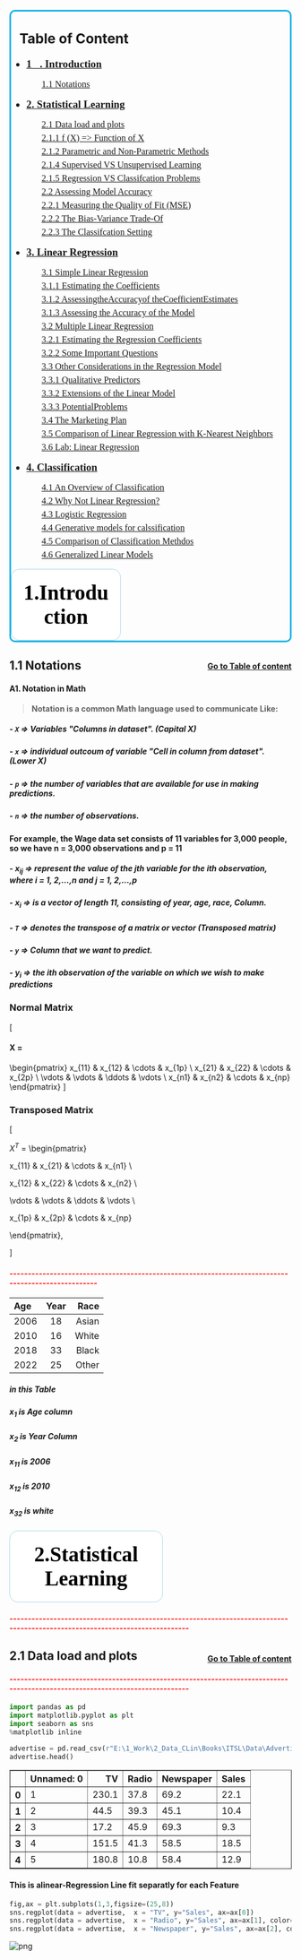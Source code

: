 <a id='TOC'></a>

<div style=" border: 3px solid #13B3E7; border-radius:10px; font-size:115%;">


<h2 style="padding-left:15px">Table of Content</h2>
<ul>
    



<li 
    style="font: 14pt 'Candara'; margin-bottom: 6px;font-weight:bold;">
        <a href="#I">1ِ. Introduction</a>
    <ul style="font: 12pt 'Candara'; margin-bottom: 6px; color:green;">
        <p href="#"> </p></ul>
    <ul style="font: 12pt 'Candara'; margin-bottom: 6px;;">
        <a href="#A"> 1.1 Notations</a></ul>
    <ul style="font: 12pt 'Candara'; margin-bottom: 6px; color:green;">
        <p href="#"> </p></ul>
    </li>
<li 
    style="font: 14pt 'Candara'; margin-bottom: 6px;font-weight:bold;">
        <a href="#SL">2.  Statistical Learning</a>
    <ul style="font: 12pt 'Candara'; margin-bottom: 6px; color:green;">
        <p href="#"> </p></ul>
    <ul style="font: 12pt 'Candara'; margin-bottom: 6px;;">
        <a href="#2.1">2.1 Data load and plots</a></ul>
    <ul style="font: 12pt 'Candara'; margin-bottom: 6px;;">
        <a href="#2.1.1">2.1.1  f (X) => Function of X</a></ul>
    <ul style="font: 12pt 'Candara'; margin-bottom: 6px;;">
        <a href="#2.1.2">2.1.2 Parametric and Non-Parametric Methods</a></ul>
    <ul style="font: 12pt 'Candara'; margin-bottom: 6px;;">
        <a href="#2.1.4">2.1.4 Supervised VS Unsupervised Learning</a></ul>
    <ul style="font: 12pt 'Candara'; margin-bottom: 6px;;">
        <a href="#2.1.5">2.1.5 Regression VS Classifcation Problems</a></ul>
    <ul style="font: 12pt 'Candara'; margin-bottom: 6px;;">
        <a href="#2.2">2.2 Assessing Model Accuracy</a></ul>
    <ul style="font: 12pt 'Candara'; margin-bottom: 6px;;">
        <a href="#2.2.1">2.2.1 Measuring the Quality of Fit (MSE)</a></ul>
    <ul style="font: 12pt 'Candara'; margin-bottom: 6px;;">
        <a href="#2.2.2">2.2.2 The Bias-Variance Trade-Of</a></ul>
    <ul style="font: 12pt 'Candara'; margin-bottom: 6px;;">
        <a href="#2.2.3">2.2.3 The Classifcation Setting</a></ul>
      <ul style="font: 12pt 'Candara'; margin-bottom: 6px; color:green;">    
        <p href="#"> </p></ul>
    </li>

<!-- <li 
    style="font: 14pt 'Candara'; margin-bottom: 6px;font-weight:bold;">
        <a href="#SL">3.  Python</a>
    <ul style="font: 12pt 'Candara'; margin-bottom: 6px; color:green;">
        <p href="#"> </p></ul>
    </li> -->

<li 
    style="font: 14pt 'Candara'; margin-bottom: 6px;font-weight:bold;">
        <a href="#LR">3.  Linear Regression</a>
    <ul style="font: 12pt 'Candara'; margin-bottom: 6px; color:green;">
        <p href="#"> </p></ul>
    <ul style="font: 12pt 'Candara'; margin-bottom: 6px;;">
        <a href="#3.1">3.1 Simple Linear Regression</a></ul>
    <ul style="font: 12pt 'Candara'; margin-bottom: 6px;;">
        <a href="#3.1.1"> 3.1.1 Estimating the Coefficients </a></ul>
    <ul style="font: 12pt 'Candara'; margin-bottom: 6px;;">
        <a href="#3.1.2"> 3.1.2 AssessingtheAccuracyof theCoefficientEstimates</a></ul>
    <ul style="font: 12pt 'Candara'; margin-bottom: 6px;;">
        <a href="#3.1.3"> 3.1.3 Assessing the Accuracy of the Model</a></ul>
    <ul style="font: 12pt 'Candara'; margin-bottom: 6px;;">
        <a href="#3.2"> 3.2 Multiple Linear Regression</a></ul>
    <ul style="font: 12pt 'Candara'; margin-bottom: 6px;;">
        <a href="#3.2.1"> 3.2.1 Estimating the Regression Coefficients</a></ul>
    <ul style="font: 12pt 'Candara'; margin-bottom: 6px;;">
        <a href="#3.2.2"> 3.2.2 Some Important Questions</a></ul>
    <ul style="font: 12pt 'Candara'; margin-bottom: 6px;;">
        <a href="#3.3"> 3.3 Other Considerations in the Regression Model</a></ul>
    <ul style="font: 12pt 'Candara'; margin-bottom: 6px;;">
        <a href="#3.3.1"> 3.3.1 Qualitative Predictors</a></ul>
    <ul style="font: 12pt 'Candara'; margin-bottom: 6px;;">
        <a href="#3.3.2">  3.3.2 Extensions of the Linear Model</a></ul>
    <ul style="font: 12pt 'Candara'; margin-bottom: 6px;;">
        <a href="#3.3.3">  3.3.3 PotentialProblems</a></ul>
    <ul style="font: 12pt 'Candara'; margin-bottom: 6px;;">
        <a href="#3.4">  3.4 The Marketing Plan</a></ul>
      <ul style="font: 12pt 'Candara'; margin-bottom: 6px; color:green;">    
        <a href="#3.5">   3.5 Comparison of Linear Regression with K-Nearest Neighbors</a></ul>
      <ul style="font: 12pt 'Candara'; margin-bottom: 6px; color:green;">    
        <a href="#3.6">   3.6 Lab: Linear Regression</a></ul>
      <ul style="font: 12pt 'Candara'; margin-bottom: 6px; color:green;">    
        <p href="#"> </p></ul>
    </li>
  




<li 
    style="font: 14pt 'Candara'; margin-bottom: 6px;font-weight:bold;">
        <a href="#CL">4.  Classification</a>
    <ul style="font: 12pt 'Candara'; margin-bottom: 6px; color:green;">
        <p href="#"> </p></ul>
    <ul style="font: 12pt 'Candara'; margin-bottom: 6px;;">
        <a href="#4.1">4.1 An Overview of Classification</a></ul>
    <ul style="font: 12pt 'Candara'; margin-bottom: 6px;;">
        <a href="#4.2"> 4.2 Why Not Linear Regression? </a></ul>
    <ul style="font: 12pt 'Candara'; margin-bottom: 6px;;">
        <a href="#4.3"> 4.3 Logistic Regression</a></ul>
    <!-- <ul style="font: 12pt 'Candara'; margin-bottom: 6px;;">
        <a href="#3.1.3"> 3.1.3 Assessing the Accuracy of the Model</a></ul>
    <ul style="font: 12pt 'Candara'; margin-bottom: 6px;;">
        <a href="#3.2"> 3.2 Multiple Linear Regression</a></ul>
    <ul style="font: 12pt 'Candara'; margin-bottom: 6px;;">
        <a href="#3.2.1"> 3.2.1 Estimating the Regression Coefficients</a></ul>
    <ul style="font: 12pt 'Candara'; margin-bottom: 6px;;">
        <a href="#3.2.2"> 3.2.2 Some Important Questions</a></ul>
    <ul style="font: 12pt 'Candara'; margin-bottom: 6px;;">
        <a href="#3.3"> 3.3 Other Considerations in the Regression Model</a></ul>
    <ul style="font: 12pt 'Candara'; margin-bottom: 6px;;">
        <a href="#3.3.1"> 3.3.1 Qualitative Predictors</a></ul>
    <ul style="font: 12pt 'Candara'; margin-bottom: 6px;;">
        <a href="#3.3.2">  3.3.2 Extensions of the Linear Model</a></ul>
    <ul style="font: 12pt 'Candara'; margin-bottom: 6px;;">
        <a href="#3.3.3">  3.3.3 PotentialProblems</a></ul> -->
    <ul style="font: 12pt 'Candara'; margin-bottom: 6px;;">
        <a href="#4.4">  4.4 Generative models for calssification</a></ul>
      <ul style="font: 12pt 'Candara'; margin-bottom: 6px; color:green;">    
        <a href="#4.5">   4.5 Comparison of Classification Methdos</a></ul>
      <ul style="font: 12pt 'Candara'; margin-bottom: 6px; color:green;">    
        <a href="#4.6">   4.6 Generalized Linear Models</a></ul>
      <ul style="font: 12pt 'Candara'; margin-bottom: 6px; color:green;">    
        <p href="#"> </p></ul>
    </li>
  
</ul>

<a id='I'></a>
<div 
     style="border-width:0.05;
            border-radius: 15px;
            border-style: solid;
            border-color: lightblue;
            background-color: white;
            text-align: center;
            font: 14pt 'Candara';
            font-weight:bold;padding-bottom: 15px;
            width: 35%;
            padding:10px;
            margin:0;
            ">
    <h1
        style = " 
                 color: black;
                 text-align: center;
                 font-family: Trebuchet MS;
                 padding:10px;
                 margin:0
                 "> 1.Introduction
    </h1>
</div></h1>
</div>

<a id='A'></a>
<h4 style= "float: right"> <a href="#TOC" >Go to Table of content</a> </h4>

## 1.1 Notations

#### A1. Notation in Math

>**Notation is a common Math language used to communicate Like:**

##### - `X` => Variables "Columns in dataset". (Capital X)

##### - `x` => individual outcoum of variable "Cell in column from dataset". (Lower X)

##### - `p` => the number of variables that are available for use in making predictions.

##### - `n` => the number of observations.

**For example, the Wage data set consists of 11 variables for 3,000 people, so we have n = 3,000 observations and p = 11**

##### - $x_{ij}$ => represent the value of the jth variable for the ith observation, where i = 1, 2,...,n and j = 1, 2,...,p


##### - $x_{i}$ => is a vector of length 11, consisting of year, age, race, **Column.**

##### - `T` => denotes the transpose of a matrix or vector (Transposed matrix)

##### - `y` => Column that we want to predict.

##### - $y_{i}$ => the ith observation of the variable on which we wish to make predictions

### Normal Matrix
\[
#### X = 
 \begin{pmatrix}
x_{11} & x_{12} & \cdots & x_{1p} \\
x_{21} & x_{22} & \cdots & x_{2p} \\
\vdots & \vdots & \ddots & \vdots \\
x_{n1} & x_{n2} & \cdots & x_{np}
\end{pmatrix}
\]


### Transposed Matrix
\[

$X^{T}$ = 
 \begin{pmatrix}

x_{11} & x_{21} & \cdots & x_{n1} \\

x_{12} & x_{22} & \cdots & x_{n2} \\

\vdots & \vdots & \ddots & \vdots \\

x_{1p} & x_{2p} & \cdots & x_{np}

\end{pmatrix},

\]



<h4 style="color:red">----------------------------------------------------------------------------------------------------</h4>

 Age              | Year | Race |
| :---------------- | :------: | ----: |
| 2006        |   18   | Asian |
| 2010           |   16   | White |
| 2018    |  33   | Black |
| 2022 |  25   | Other |



##### in this Table 

##### $x_{1}$ is Age column 

##### $x_{2}$ is Year Column 

#####  $x_{11}$ is 2006 

##### $x_{12}$ is 2010

##### $x_{32}$ is white 

<a id='SL'></a>
<div 
     style="border-width:0.05;
            border-radius: 15px;
            border-style: solid;
            border-color: lightblue;
            background-color: white;
            text-align: center;
            font: 14pt 'Candara';
            font-weight:bold;padding-bottom: 15px;
            width: 50%;
            padding:10px;
            margin:0;
            ">
    <h1
        style = " 
                 color: black;
                 text-align: center;
                 font-family: Trebuchet MS;
                 padding:10px;
                 margin:0
                 "> 2.Statistical Learning
    </h1>
</div></h1>
</div>

<a id='2.1'></a>
<h4 style="color:red">-----------------------------------------------------------------------------------------------------------------------------</h4>

<h4 style= "float: right";> <a href="#TOC" >Go to Table of content</a> </h4>

## 2.1 Data load and plots
<h4 style="color:red">-----------------------------------------------------------------------------------------------------------------------------</h4>



```python
import pandas as pd 
import matplotlib.pyplot as plt
import seaborn as sns
%matplotlib inline
```


```python
advertise = pd.read_csv(r"E:\1_Work\2_Data_CLin\Books\ITSL\Data\Advertising.csv")
advertise.head()
```




<div>
<style scoped>
    .dataframe tbody tr th:only-of-type {
        vertical-align: middle;
    }

    .dataframe tbody tr th {
        vertical-align: top;
    }

    .dataframe thead th {
        text-align: right;
    }
</style>
<table border="1" class="dataframe">
  <thead>
    <tr style="text-align: right;">
      <th></th>
      <th>Unnamed: 0</th>
      <th>TV</th>
      <th>Radio</th>
      <th>Newspaper</th>
      <th>Sales</th>
    </tr>
  </thead>
  <tbody>
    <tr>
      <th>0</th>
      <td>1</td>
      <td>230.1</td>
      <td>37.8</td>
      <td>69.2</td>
      <td>22.1</td>
    </tr>
    <tr>
      <th>1</th>
      <td>2</td>
      <td>44.5</td>
      <td>39.3</td>
      <td>45.1</td>
      <td>10.4</td>
    </tr>
    <tr>
      <th>2</th>
      <td>3</td>
      <td>17.2</td>
      <td>45.9</td>
      <td>69.3</td>
      <td>9.3</td>
    </tr>
    <tr>
      <th>3</th>
      <td>4</td>
      <td>151.5</td>
      <td>41.3</td>
      <td>58.5</td>
      <td>18.5</td>
    </tr>
    <tr>
      <th>4</th>
      <td>5</td>
      <td>180.8</td>
      <td>10.8</td>
      <td>58.4</td>
      <td>12.9</td>
    </tr>
  </tbody>
</table>
</div>



#### This is alinear-Regression Line fit separatly for each Feature


```python
fig,ax = plt.subplots(1,3,figsize=(25,8))
sns.regplot(data = advertise,  x = "TV", y="Sales", ax=ax[0])
sns.regplot(data = advertise,  x = "Radio", y="Sales", ax=ax[1], color="orange")
sns.regplot(data = advertise,  x = "Newspaper", y="Sales", ax=ax[2], color="orchid");

```


    
![png](ITSL_files/ITSL_13_0.png)
